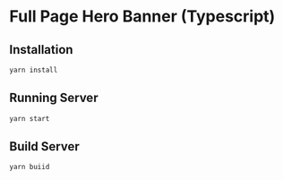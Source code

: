 # Full Page Hero Banner (Typescript)

## Installation

```bash
yarn install
```

## Running Server

```bash
yarn start
```

## Build Server

```bash
yarn buiid
```
